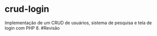 # crud-login
Implementação de um CRUD de usuários, sistema de pesquisa e tela de login com PHP 8.
#Revisão

